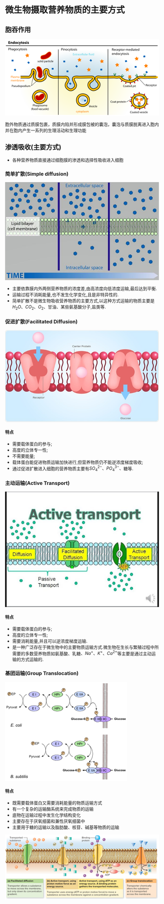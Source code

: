 # 微生物摄取营养物质的主要方式

## 胞吞作用

![600px-Endocytosis_types.svg](image/600px-Endocytosis_types.svg.png)

胞外物质通过质膜包裹，质膜内陷并形成膜包被的囊泡，囊泡与质膜脱离进入胞内并在胞内产生一系列的生理活动和生理功能

## 渗透吸收(主要方式)

+   各种营养物质直接通过细胞膜的渗透和选择性吸收进入细胞


### 简单扩散(Simple diffusion)

![simple-diffusion-diagram-640x408](image/simple-diffusion-diagram-640x408.jpg)

+   主要依靠膜内外两侧营养物质的浓度差,由高浓度向低浓度运输,最后达到平衡.
+   运输过程不消耗能量,也不发生化学变化,且是非特异性的.
+   简单扩散不是微生物吸收营养物质的主要方式,以这种方式运输的物质主要是$H_2O、CO_2、O_2、$甘油$、$某些氨基酸分子,盐类等.

### 促进扩散(Facilitated Diffusion)

![shutterstock_762545005](image/shutterstock_762545005.jpg)

#### 特点

+   需要载体蛋白的参与;
+   高度的立体专一性;
+   不需要能量;
+   载体蛋白能促进物质运输加快进行,但营养物质仍不能逆浓度梯度吸收;
+   通过促进扩散进入细胞的营养物质主要有$SO_4^{2-}、PO_4^{3-}、$糖等.

### 主动运输(Active Transport)

![sddefault](image/sddefault.jpg)

#### 特点

+   需要载体蛋白的参与;
+   高度的立体专一性;
+   需要消耗能量,并且可以逆浓度梯度运输.
+   是一种广泛存在于微生物中的主要物质运输方式.微生物在生长与繁殖过程中所需要的多数营养物质如氨基酸、乳糖$、Na^+、K^+、Ca^{2+}$等主要是通过主动运输的方式运输的.

### 基团运输(Group Translocation)

![400px-Phosphotransferase_system.svg](image/400px-Phosphotransferase_system.svg.png)

#### 特点

+   既需要载体蛋白又需要消耗能量的物质运输方式
+   有一个复杂的运输酶系统来完成物质的运输
+   底物在运输过程中发生化学结构变化
+   主要存在于厌氧细菌和兼性厌氧细菌中
+   主要用于糖的运输以及脂肪酸、核苷、碱基等物质的运输



![686a96e8f12663c038004198722ed61f](image/686a96e8f12663c038004198722ed61f.png)

